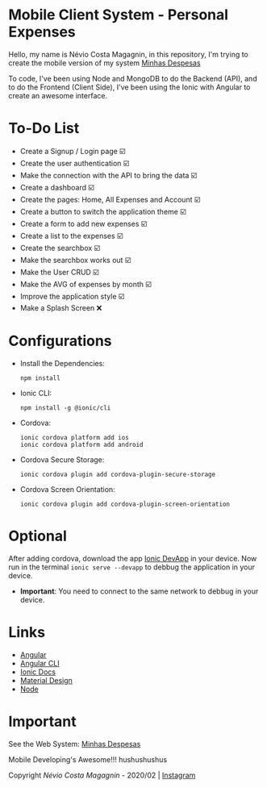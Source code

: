 # Mobile Client System - Personal Expenses

Hello, my name is Névio Costa Magagnin, in this repository, I'm trying to create the mobile version of my system [Minhas Despesas](https://expenses-web-system.firebaseapp.com "Project Endded")

To code, I've been using Node and MongoDB to do the Backend (API), and to do the Frontend (Client Side), I've been using the Ionic with Angular to create an awesome interface. 

# To-Do List

* Create a Signup / Login page :ballot_box_with_check:
* Create the user authentication :ballot_box_with_check:
* Make the connection with the API to bring the data :ballot_box_with_check:
* Create a dashboard :ballot_box_with_check:
* Create the pages: Home, All Expenses and Account :ballot_box_with_check:
* Create a button to switch the application theme :ballot_box_with_check:
* Create a form to add new expenses :ballot_box_with_check:
* Create a list to the expenses :ballot_box_with_check:
* Create the searchbox :ballot_box_with_check:
* Make the searchbox works out :ballot_box_with_check:
* Make the User CRUD :ballot_box_with_check:
* Make the AVG of expenses by month :ballot_box_with_check:
* Improve the application style :ballot_box_with_check:
* Make a Splash Screen :x:

# Configurations

* Install the Dependencies:
    ```
    npm install
    ```

* Ionic CLI:
    ```
    npm install -g @ionic/cli
    ```

* Cordova:
	```
    ionic cordova platform add ios
    ionic cordova platform add android
    ```

* Cordova Secure Storage:
	```
    ionic cordova plugin add cordova-plugin-secure-storage
    ```

* Cordova Screen Orientation:
    ```
    ionic cordova plugin add cordova-plugin-screen-orientation
    ```

# Optional

After adding cordova, download the app [Ionic DevApp](https://play.google.com/store/apps/details?id=io.ionic.devapp&hl=pt_BR "App") in your device.
Now run in the terminal `ionic serve --devapp` to debbug the application in your device.

* **Important**: You need to connect to the same network to debbug in your device.

# Links

* [Angular](https://angular.io/docs "Angular Website")
* [Angular CLI](https://cli.angular.io/ "Angular CLI Website")
* [Ionic Docs](https://ionicframework.com/docs "Ionic Documentation")
* [Material Design](https://material.io/ "About Material Design")
* [Node](https://nodejs.org/en/ "Mode Website")

# Important

See the Web System: [Minhas Despesas](https://expenses-web-system.firebaseapp.com "Project Endded")

Mobile Developing's Awesome!!! hushushushus

Copyright *Névio Costa Magagnin* - 2020/02 | [Instagram](https://www.instagram.com/nevio_costa/)
